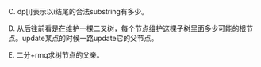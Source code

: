 C. dp[i]表示以i结尾的合法substring有多少。

D. 从后往前看是在维护一棵二叉树，每个节点维护这棵子树里面多少可能的根节点。update某点的时候一路update它的父节点。

E. 二分+rmq求树节点的父亲。
